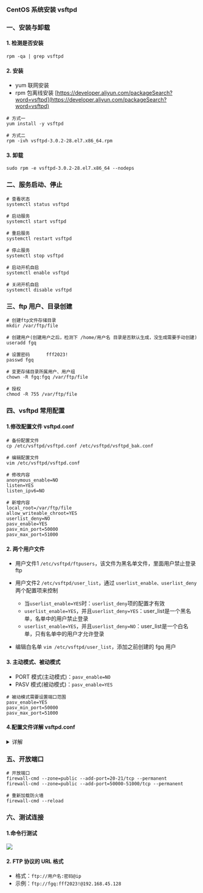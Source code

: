### CentOS 系统安装 vsftpd

### 一、安装与卸载
#### 1. 检测是否安装
```
rpm -qa | grep vsftpd
```

#### 2. 安装
* yum 联网安装
* rpm 包离线安装 [https://developer.aliyun.com/packageSearch?word=vsftpd](https://developer.aliyun.com/packageSearch?word=vsftpd)

```
# 方式一
yum install -y vsftpd  

# 方式二
rpm -ivh vsftpd-3.0.2-28.el7.x86_64.rpm
```

#### 3. 卸载
```
sudo rpm -e vsftpd-3.0.2-28.el7.x86_64 --nodeps
```



### 二、服务启动、停止
```
# 查看状态
systemctl status vsftpd

# 启动服务
systemctl start vsftpd

# 重启服务
systemctl restart vsftpd

# 停止服务
systemctl stop vsftpd

# 启动开机自启
systemctl enable vsftpd

# 关闭开机自启
systemctl disable vsftpd
```



### 三、ftp 用户、目录创建
```
# 创建ftp文件存储目录
mkdir /var/ftp/file

# 创建用户(创建用户之后，检测下 /home/用户名 目录是否默认生成，没生成需要手动创建)
useradd fgq  

# 设置密码      fff2023!
passwd fgq

# 变更存储目录所属用户、用户组
chown -R fgq:fgq /var/ftp/file

# 授权
chmod -R 755 /var/ftp/file
```


### 四、vsftpd 常用配置
#### 1.修改配置文件 vsftpd.conf
```
# 备份配置文件
cp /etc/vsftpd/vsftpd.conf /etc/vsftpd/vsftpd_bak.conf

# 编辑配置文件
vim /etc/vsftpd/vsftpd.conf
```


```
# 修改内容
anonymous_enable=NO
listen=YES
listen_ipv6=NO

# 新增内容
local_root=/var/ftp/file
allow_writeable_chroot=YES
userlist_deny=NO
pasv_enable=YES
pasv_min_port=50000
pasv_max_port=51000
```


#### 2. 两个用户文件
* 用户文件1 `/etc/vsftpd/ftpusers`，该文件为黑名单文件，里面用户禁止登录 ftp

* 用户文件2 `/etc/vsftpd/user_list`，通过 `userlist_enable、userlist_deny`两个配置项来控制
  * 当`userlist_enable=YES`时：`userlist_deny`项的配置才有效
  * `userlist_enable=YES`，并且`userlist_deny=YES`：user_list是一个黑名单，名单中的用户禁止登录
  * `userlist_enable=YES`，并且`userlist_deny=NO`：user_list是一个白名单，只有名单中的用户才允许登录

* 编辑白名单  `vim /etc/vsftpd/user_list`，添加之前创建的 fgq 用户


#### 3. 主动模式、被动模式
* PORT 模式(主动模式)：`pasv_enable=NO`
* PASV 模式(被动模式)：`pasv_enable=YES`

```
# 被动模式需要设置端口范围
pasv_enable=YES
pasv_min_port=50000
pasv_max_port=51000
```

#### 4.配置文件详解 vsftpd.conf
<details><summary>详解</summary>
<pre><code># 是否允许匿名用户访问
anonymous_enable=YES

# 是否允许本地用户访问(即Linux用户)
local_enable=YES

# 文件存储路径，默认为 /home/用户名
local_root=/var/ftp/file

# 本地用户具有写权限
write_enable=YES

# 上传后的文件默认权限掩码
local_umask=022

# 是否允许匿名用户上传文件
anon_upload_enable=YES

# 是否允许匿名用户创建新文件夹
anon_mkdir_write_enable=YES

# 是否激活目录欢迎信息功能
dirmessage_enable=YES

# 是否启用上传/下载日志记录，如果启用，则信息将被记录在xferlog_file 定义的文件中
xferlog_enable=YES

# 使用20端口进行数据传输
connect_from_port_20=YES

# 上传/下载日志文件
xferlog_file=/var/log/xferlog

# 是否以标准格式书写记录日志
xferlog_std_format=YES

# 空闲会话超时时间，单位：秒，多长时间不对FTP服务器进行任何操作，则断开该连接
idle_session_timeout=600

# 数据连接超时时间，单位：秒
#data_connection_timeout=120

# 运行vsftpd的用户
nopriv_user=ftpsecure

# 是否识别异步ABOR请求
async_abor_enable=YES

# 是否以ASCII方式传输数据
ascii_upload_enable=YES
ascii_download_enable=YES

# 登录FTP服务器时显示的欢迎信息
ftpd_banner=Welcome to blah FTP service.

# email黑名单设置
banned_email_file=/etc/vsftpd/banned_emails

# 都为true，则在 chroot_list_file 文件中列出的用户，可以切换到其他目录，其他用户不能切换目录
chroot_local_user=YES
chroot_list_enable=YES
chroot_list_file=/etc/vsftpd/chroot_list

# 以独立模式运行，由vsftpd自己监听和处理IPv4端口的连接请求
# 该配置不能与 listen_ipv6 一起使用，确保其中有一个监听选项是被关闭的
listen=YES

# 默认FTP服务器端口号是21
listen_port=21

# 设定是否支持IPV6
listen_ipv6=NO

# 虚拟用户使用PAM认证方式，这里是设置PAM使用的名称，默认即可，与/etc/pam.d/vsftpd对应
pam_service_name=vsftpd

# 启用 /etc/vsftpd/user_list 用户文件
userlist_enable=YES

# 是否使用tcp_wrappers作为主机访问控制方式
tcp_wrappers=YES

# 若是局域网搭建，则忽略此项
pasv_address=公网IP地址 
</code></pre>
</details>



### 五、开放端口
```
# 开放端口
firewall-cmd --zone=public --add-port=20-21/tcp --permanent
firewall-cmd --zone=public --add-port=50000-51000/tcp --permanent

# 重新加载防火墙
firewall-cmd --reload
```


### 六、测试连接
#### 1.命令行测试
![](https://fgq233.github.io/imgs/linux/sf006.png)


#### 2. FTP 协议的 URL 格式
* 格式：`ftp://用户名:密码@ip`
* 示例：`ftp://fgq:fff2023!@192.168.45.128`
